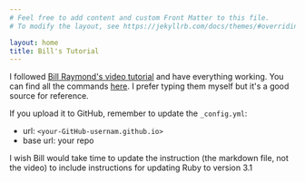 ```yaml
---
# Feel free to add content and custom Front Matter to this file.
# To modify the layout, see https://jekyllrb.com/docs/themes/#overriding-theme-defaults

layout: home
title: Bill's Tutorial
---
```


I followed [Bill Raymond's video tutorial](https://www.youtube.com/watch?v=UKB9ylw0G4U) and have everything working. You can find all the commands [here](https://github.com/BillRaymond/install-jekyll-apple-silicon). I prefer typing them myself but it's a good source for reference.

If you upload it to GitHub, remember to update the `_config.yml`:

- url: `<your-GitHub-usernam.github.io>`
- base url: your repo

I wish Bill would take time to update the instruction (the markdown file, not the video) to include instructions for updating Ruby to version 3.1

